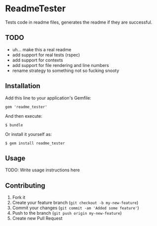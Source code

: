# ReadmeTester

Tests code in readme files, generates the readme if they are successful.

## TODO

* uh... make this a real readme
* add support for real tests (rspec)
* add support for contexts
* add support for file rendering and line numbers
* rename strategy to something not so fucking snooty

## Installation

Add this line to your application's Gemfile:

    gem 'readme_tester'

And then execute:

    $ bundle

Or install it yourself as:

    $ gem install readme_tester

## Usage

TODO: Write usage instructions here

## Contributing

1. Fork it
2. Create your feature branch (`git checkout -b my-new-feature`)
3. Commit your changes (`git commit -am 'Added some feature'`)
4. Push to the branch (`git push origin my-new-feature`)
5. Create new Pull Request

